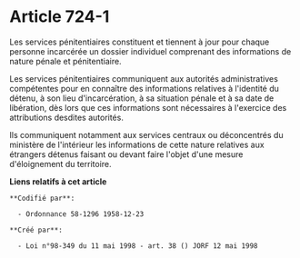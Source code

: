 # Article 724-1

Les services pénitentiaires constituent et tiennent à jour pour chaque personne incarcérée un dossier individuel comprenant
des informations de nature pénale et pénitentiaire.

Les services pénitentiaires communiquent aux autorités administratives compétentes pour en connaître des informations
relatives à l'identité du détenu, à son lieu d'incarcération, à sa situation pénale et à sa date de libération, dès lors que
ces informations sont nécessaires à l'exercice des attributions desdites autorités.

Ils communiquent notamment aux services centraux ou déconcentrés du ministère de l'intérieur les informations de cette nature
relatives aux étrangers détenus faisant ou devant faire l'objet d'une mesure d'éloignement du territoire.

**Liens relatifs à cet article**

	**Codifié par**:

	  - Ordonnance 58-1296 1958-12-23

	**Créé par**:

	  - Loi n°98-349 du 11 mai 1998 - art. 38 () JORF 12 mai 1998
